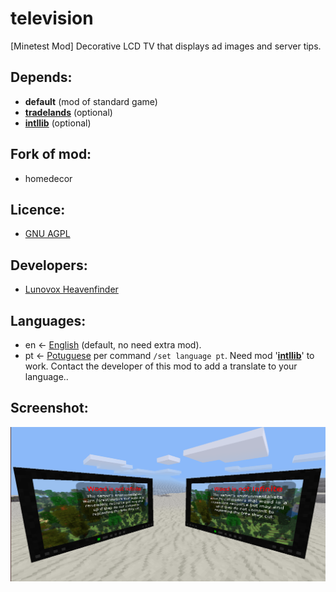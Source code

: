 # television

[Minetest Mod] Decorative LCD TV that displays ad images and server tips.

## Depends:
 * **default** (mod of standard game)
 * **[tradelands](https://github.com/Lunovox/tradelands)** (optional)
 * **[intllib](https://github.com/minetest-mods/intllib)** (optional)

## Fork of mod: 
 * homedecor

## Licence: 
 * [GNU AGPL](https://github.com/Lunovox/television/blob/master/LICENSE)

## Developers:
 * [Lunovox Heavenfinder](https://libreplanet.org/wiki/User:Lunovox)

## Languages:
 * en ← [English](https://raw.githubusercontent.com/Lunovox/television/master/textures/television_screens_en.png) (default, no need extra mod).
 * pt ← [Potuguese](https://raw.githubusercontent.com/Lunovox/television/master/textures/television_screens_pt.png) per command ````/set language pt````. Need mod '**[intllib](https://github.com/minetest-mods/intllib)**' to work.
Contact the developer of this mod to add a translate to your language..
 
## Screenshot:
![](https://raw.githubusercontent.com/Lunovox/television/master/screenshot.png)
